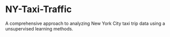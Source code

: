 # NY-Taxi-Traffic
A comprehensive approach to analyzing New York City taxi trip data using a unsupervised learning methods.
